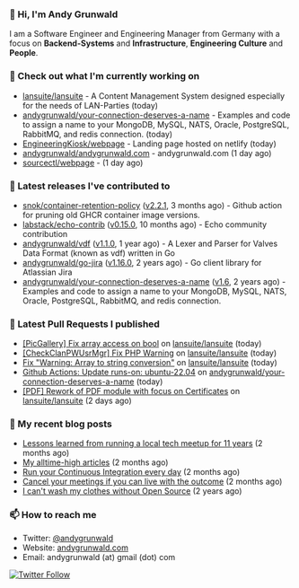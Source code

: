 ### 👋 Hi, I'm Andy Grunwald

I am a Software Engineer and Engineering Manager from Germany with a focus on **Backend-Systems** and **Infrastructure**, **Engineering Culture** and **People**.

### 👷 Check out what I'm currently working on


- [lansuite/lansuite](https://github.com/lansuite/lansuite) - A Content Management System designed especially for the needs of LAN-Parties (today)
- [andygrunwald/your-connection-deserves-a-name](https://github.com/andygrunwald/your-connection-deserves-a-name) - Examples and code to assign a name to your MongoDB, MySQL, NATS, Oracle, PostgreSQL, RabbitMQ, and redis connection. (today)
- [EngineeringKiosk/webpage](https://github.com/EngineeringKiosk/webpage) - Landing page hosted on netlify (today)
- [andygrunwald/andygrunwald.com](https://github.com/andygrunwald/andygrunwald.com) - andygrunwald.com (1 day ago)
- [sourcectl/webpage](https://github.com/sourcectl/webpage) -  (1 day ago)

### 🔭 Latest releases I've contributed to


- [snok/container-retention-policy](https://github.com/snok/container-retention-policy) ([v2.2.1](https://github.com/snok/container-retention-policy/releases/tag/v2.2.1), 3 months ago) - Github action for pruning old GHCR container image versions.
- [labstack/echo-contrib](https://github.com/labstack/echo-contrib) ([v0.15.0](https://github.com/labstack/echo-contrib/releases/tag/v0.15.0), 10 months ago) - Echo community contribution
- [andygrunwald/vdf](https://github.com/andygrunwald/vdf) ([v1.1.0](https://github.com/andygrunwald/vdf/releases/tag/v1.1.0), 1 year ago) - A Lexer and Parser for Valves Data Format (known as vdf) written in Go
- [andygrunwald/go-jira](https://github.com/andygrunwald/go-jira) ([v1.16.0](https://github.com/andygrunwald/go-jira/releases/tag/v1.16.0), 2 years ago) - Go client library for Atlassian Jira
- [andygrunwald/your-connection-deserves-a-name](https://github.com/andygrunwald/your-connection-deserves-a-name) ([v1.6](https://github.com/andygrunwald/your-connection-deserves-a-name/releases/tag/v1.6), 2 years ago) - Examples and code to assign a name to your MongoDB, MySQL, NATS, Oracle, PostgreSQL, RabbitMQ, and redis connection.

### 🔨 Latest Pull Requests I published


- [[PicGallery] Fix array access on bool](https://github.com/lansuite/lansuite/pull/970) on [lansuite/lansuite](https://github.com/lansuite/lansuite) (today)
- [[CheckClanPWUsrMgr] Fix PHP Warning](https://github.com/lansuite/lansuite/pull/969) on [lansuite/lansuite](https://github.com/lansuite/lansuite) (today)
- [Fix &#34;Warning: Array to string conversion&#34;](https://github.com/lansuite/lansuite/pull/967) on [lansuite/lansuite](https://github.com/lansuite/lansuite) (today)
- [Github Actions: Update runs-on: ubuntu-22.04](https://github.com/andygrunwald/your-connection-deserves-a-name/pull/94) on [andygrunwald/your-connection-deserves-a-name](https://github.com/andygrunwald/your-connection-deserves-a-name) (today)
- [[PDF] Rework of PDF module with focus on Certificates](https://github.com/lansuite/lansuite/pull/965) on [lansuite/lansuite](https://github.com/lansuite/lansuite) (2 days ago)

### 📝 My recent blog posts


- [Lessons learned from running a local tech meetup for 11 years](https://andygrunwald.com/blog/lessons-learned-from-running-a-local-tech-meetup-for-11-years/) (2 months ago)
- [My alltime-high articles](https://andygrunwald.com/blog/my-all-time-high-articles/) (2 months ago)
- [Run your Continuous Integration every day](https://andygrunwald.com/blog/run-your-continuous-integration-every-day/) (2 months ago)
- [Cancel your meetings if you can live with the outcome](https://andygrunwald.com/blog/cancel-your-meetings-if-you-can-live-with-the-outcome/) (2 months ago)
- [I can&#39;t wash my clothes without Open Source](https://andygrunwald.com/blog/i-cant-wash-my-clothes-without-open-source/) (2 years ago)

### 📫 How to reach me

- Twitter: [@andygrunwald](https://twitter.com/andygrunwald)
- Website: [andygrunwald.com](https://andygrunwald.com)
- Email: andygrunwald (at) gmail (dot) com

[![Twitter Follow](https://img.shields.io/twitter/follow/andygrunwald?label=Follow&style=social)](https://twitter.com/andygrunwald)
